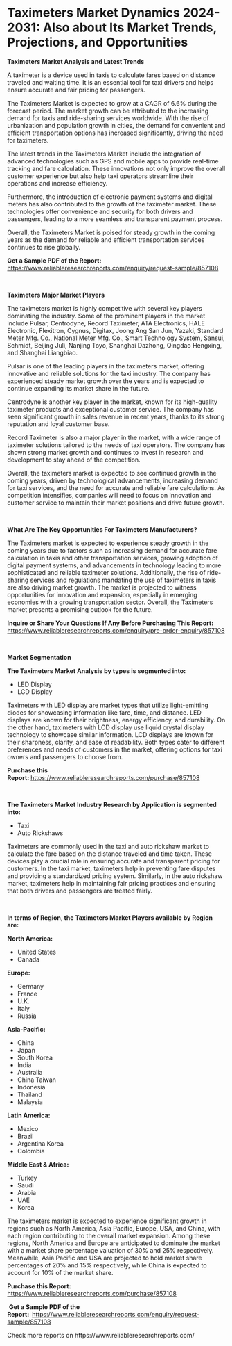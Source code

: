 <p><h1>Taximeters Market Dynamics 2024-2031: Also about Its Market Trends, Projections, and Opportunities</h1></p><p><strong>Taximeters Market Analysis and Latest Trends</strong></p>
<p><p>A taximeter is a device used in taxis to calculate fares based on distance traveled and waiting time. It is an essential tool for taxi drivers and helps ensure accurate and fair pricing for passengers.</p><p>The Taximeters Market is expected to grow at a CAGR of 6.6% during the forecast period. The market growth can be attributed to the increasing demand for taxis and ride-sharing services worldwide. With the rise of urbanization and population growth in cities, the demand for convenient and efficient transportation options has increased significantly, driving the need for taximeters.</p><p>The latest trends in the Taximeters Market include the integration of advanced technologies such as GPS and mobile apps to provide real-time tracking and fare calculation. These innovations not only improve the overall customer experience but also help taxi operators streamline their operations and increase efficiency.</p><p>Furthermore, the introduction of electronic payment systems and digital meters has also contributed to the growth of the taximeter market. These technologies offer convenience and security for both drivers and passengers, leading to a more seamless and transparent payment process.</p><p>Overall, the Taximeters Market is poised for steady growth in the coming years as the demand for reliable and efficient transportation services continues to rise globally.</p></p>
<p><strong>Get a Sample PDF of the Report:&nbsp;</strong> <a href="https://www.reliableresearchreports.com/enquiry/request-sample/857108">https://www.reliableresearchreports.com/enquiry/request-sample/857108</a></p>
<p>&nbsp;</p>
<p><strong>Taximeters Major Market Players</strong></p>
<p><p>The taximeters market is highly competitive with several key players dominating the industry. Some of the prominent players in the market include Pulsar, Centrodyne, Record Taximeter, ATA Electronics, HALE Electronic, Flexitron, Cygnus, Digitax, Joong Ang San Jun, Yazaki, Standard Meter Mfg. Co., National Meter Mfg. Co., Smart Technology System, Sansui, Schmidt, Beijing Juli, Nanjing Toyo, Shanghai Dazhong, Qingdao Hengxing, and Shanghai Liangbiao.</p><p>Pulsar is one of the leading players in the taximeters market, offering innovative and reliable solutions for the taxi industry. The company has experienced steady market growth over the years and is expected to continue expanding its market share in the future.</p><p>Centrodyne is another key player in the market, known for its high-quality taximeter products and exceptional customer service. The company has seen significant growth in sales revenue in recent years, thanks to its strong reputation and loyal customer base.</p><p>Record Taximeter is also a major player in the market, with a wide range of taximeter solutions tailored to the needs of taxi operators. The company has shown strong market growth and continues to invest in research and development to stay ahead of the competition.</p><p>Overall, the taximeters market is expected to see continued growth in the coming years, driven by technological advancements, increasing demand for taxi services, and the need for accurate and reliable fare calculations. As competition intensifies, companies will need to focus on innovation and customer service to maintain their market positions and drive future growth.</p></p>
<p>&nbsp;</p>
<p><strong>What Are The Key Opportunities For Taximeters Manufacturers?</strong></p>
<p><p>The Taximeters market is expected to experience steady growth in the coming years due to factors such as increasing demand for accurate fare calculation in taxis and other transportation services, growing adoption of digital payment systems, and advancements in technology leading to more sophisticated and reliable taximeter solutions. Additionally, the rise of ride-sharing services and regulations mandating the use of taximeters in taxis are also driving market growth. The market is projected to witness opportunities for innovation and expansion, especially in emerging economies with a growing transportation sector. Overall, the Taximeters market presents a promising outlook for the future.</p></p>
<p><strong>Inquire or Share Your Questions If Any Before Purchasing This Report:</strong> <a href="https://www.reliableresearchreports.com/enquiry/pre-order-enquiry/857108">https://www.reliableresearchreports.com/enquiry/pre-order-enquiry/857108</a></p>
<p>&nbsp;</p>
<p><strong>Market Segmentation</strong></p>
<p><strong>The Taximeters Market Analysis by types is segmented into:</strong></p>
<p><ul><li>LED Display</li><li>LCD Display</li></ul></p>
<p><p>Taximeters with LED display are market types that utilize light-emitting diodes for showcasing information like fare, time, and distance. LED displays are known for their brightness, energy efficiency, and durability. On the other hand, taximeters with LCD display use liquid crystal display technology to showcase similar information. LCD displays are known for their sharpness, clarity, and ease of readability. Both types cater to different preferences and needs of customers in the market, offering options for taxi owners and passengers to choose from.</p></p>
<p><strong>Purchase this Report:&nbsp;</strong><a href="https://www.reliableresearchreports.com/purchase/857108">https://www.reliableresearchreports.com/purchase/857108</a></p>
<p>&nbsp;</p>
<p><strong>The Taximeters Market Industry Research by Application is segmented into:</strong></p>
<p><ul><li>Taxi</li><li>Auto Rickshaws</li></ul></p>
<p><p>Taximeters are commonly used in the taxi and auto rickshaw market to calculate the fare based on the distance traveled and time taken. These devices play a crucial role in ensuring accurate and transparent pricing for customers. In the taxi market, taximeters help in preventing fare disputes and providing a standardized pricing system. Similarly, in the auto rickshaw market, taximeters help in maintaining fair pricing practices and ensuring that both drivers and passengers are treated fairly.</p></p>
<p>&nbsp;</p>
<p><strong>In terms of Region, the Taximeters Market Players available by Region are:</strong></p>
<p>
    <p> <strong> North America: </strong>
        <ul>
            <li>United States</li>
            <li>Canada</li>
        </ul>
        </p> 
    <p> <strong> Europe: </strong>
        <ul>
            <li>Germany</li>
            <li>France</li>
            <li>U.K.</li>
            <li>Italy</li>
            <li>Russia</li>
        </ul>
        </p> 
    <p> <strong> Asia-Pacific: </strong>
        <ul>
            <li>China</li>
            <li>Japan</li>
            <li>South Korea</li>
            <li>India</li>
            <li>Australia</li>
            <li>China Taiwan</li>
            <li>Indonesia</li>
            <li>Thailand</li>
            <li>Malaysia</li>
        </ul>
        </p> 
    <p> <strong> Latin America: </strong>
        <ul>
            <li>Mexico</li>
            <li>Brazil</li>
            <li>Argentina Korea</li>
            <li>Colombia</li>
        </ul>
        </p> 
    <p> <strong> Middle East & Africa: </strong>
        <ul>
            <li>Turkey</li>
            <li>Saudi</li>
            <li>Arabia</li>
            <li>UAE</li>
            <li>Korea</li>
        </ul>
    </p>
    </p>
<p><p>The taximeters market is expected to experience significant growth in regions such as North America, Asia Pacific, Europe, USA, and China, with each region contributing to the overall market expansion. Among these regions, North America and Europe are anticipated to dominate the market with a market share percentage valuation of 30% and 25% respectively. Meanwhile, Asia Pacific and USA are projected to hold market share percentages of 20% and 15% respectively, while China is expected to account for 10% of the market share.</p></p>
<p><strong>Purchase this Report: </strong><a href="https://www.reliableresearchreports.com/purchase/857108">https://www.reliableresearchreports.com/purchase/857108</a></p>
<p>&nbsp;<strong>Get a Sample PDF of the Report:&nbsp;&nbsp;</strong><a href="https://www.reliableresearchreports.com/enquiry/request-sample/857108">https://www.reliableresearchreports.com/enquiry/request-sample/857108</a></p>
<p><strong></strong></p>
<p>Check more reports on https://www.reliableresearchreports.com/</p>